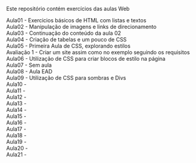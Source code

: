 Este repositório contém exercícios das aulas Web

Aula01 - Exercicios básicos de HTML com listas e textos<br>
Aula02 - Manipulação de imagens e links de direcionamento<br>
Aula03 - Continuação do conteúdo da aula 02<br>
Aula04 - Criação de tabelas e um pouco de CSS<br>
Aula05 - Primeira Aula de CSS, explorando estilos<br>
Avaliação 1 - Criar um site assim como no exemplo seguindo os requisitos<br>
Aula06 - Utilização de CSS para criar blocos de estilo na página<br>
Aula07 - Sem aula<br>
Aula08 - Aula EAD<br>
Aula09 - Utilização de CSS para sombras e Divs<br>
Aula10 -<br>
Aula11 -<br>
Aula12 -<br>
Aula13 -<br>
Aula14 -<br>
Aula15 -<br>
Aula16 -<br>
Aula17 -<br>
Aula18 -<br>
Aula19 -<br>
Aula20 -<br>
Aula21 -<br>

